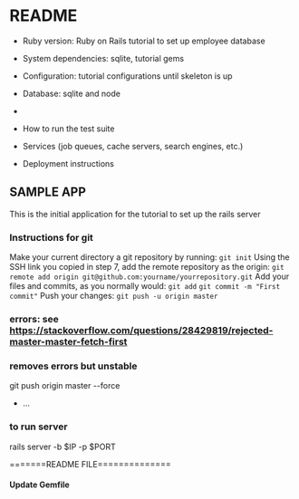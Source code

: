 # README


* Ruby version: Ruby on Rails tutorial to set up employee database

* System dependencies: sqlite, tutorial gems

* Configuration: tutorial configurations until skeleton is up

* Database: sqlite and node
* 
* How to run the test suite

* Services (job queues, cache servers, search engines, etc.)

* Deployment instructions

## SAMPLE APP

This is the initial application for the tutorial to set up the rails server

### Instructions for git

Make your current directory a git repository by running:
`git init`
Using the SSH link you copied in step 7, add the remote repository as the origin:
`git remote add origin git@github.com:yourname/yourrepository.git`
Add your files and commits, as you normally would:
`git add`
`git commit -m "First commit"`
Push your changes:
`git push -u origin master`

### errors: see https://stackoverflow.com/questions/28429819/rejected-master-master-fetch-first

### removes errors but unstable
git push origin master --force
* ...

### to run server
rails server -b $IP -p $PORT

=======README FILE==============

#### Update Gemfile

